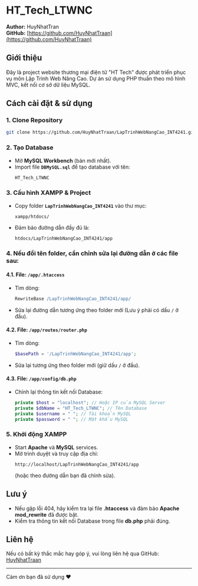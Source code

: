 
# HT_Tech_LTWNC

**Author:** HuyNhatTran  
**GitHub:** [https://github.com/HuyNhatTraan](https://github.com/HuyNhatTraan)

## Giới thiệu
Đây là project website thương mại điện tử "HT Tech" được phát triển phục vụ môn Lập Trình Web Nâng Cao. Dự án sử dụng PHP thuần theo mô hình MVC, kết nối cơ sở dữ liệu MySQL.

## Cách cài đặt & sử dụng

### 1. Clone Repository
```bash
git clone https://github.com/HuyNhatTraan/LapTrinhWebNangCao_INT4241.git
```

### 2. Tạo Database
- Mở **MySQL Workbench** (bản mới nhất).
- Import file **`DBMySQL.sql`** để tạo database với tên:
  ```sql
  HT_Tech_LTWNC
  ```

### 3. Cấu hình XAMPP & Project
- Copy folder **`LapTrinhWebNangCao_INT4241`** vào thư mục:
  ```
  xampp/htdocs/
  ```
- Đảm bảo đường dẫn đầy đủ là:
  ```
  htdocs/LapTrinhWebNangCao_INT4241/app
  ```

### 4. Nếu đổi tên folder, cần chỉnh sửa lại đường dẫn ở các file sau:

#### 4.1. File: `/app/.htaccess`
- Tìm dòng:
  ```apache
  RewriteBase /LapTrinhWebNangCao_INT4241/app/
  ```
- Sửa lại đường dẫn tương ứng theo folder mới (Lưu ý phải có dấu `/` ở đầu).

#### 4.2. File: `/app/routes/router.php`
- Tìm dòng:
  ```php
  $basePath = '/LapTrinhWebNangCao_INT4241/app';
  ```
- Sửa lại tương ứng theo folder mới (giữ dấu `/` ở đầu).

#### 4.3. File: `/app/config/db.php`
- Chỉnh lại thông tin kết nối Database:
  ```php
  private $host = "localhost"; // Hoặc IP của MySQL Server
  private $dbName = "HT_Tech_LTWNC"; // Tên Database
  private $username = " "; // Tài khoản MySQL
  private $password = " "; // Mật khẩu MySQL
  ```

### 5. Khởi động XAMPP
- Start **Apache** và **MySQL** services.
- Mở trình duyệt và truy cập địa chỉ:
  ```
  http://localhost/LapTrinhWebNangCao_INT4241/app
  ```
  (hoặc theo đường dẫn bạn đã chỉnh sửa).

## Lưu ý
- Nếu gặp lỗi 404, hãy kiểm tra lại file **.htaccess** và đảm bảo **Apache mod_rewrite** đã được bật.
- Kiểm tra thông tin kết nối Database trong file **db.php** phải đúng.

## Liên hệ
Nếu có bất kỳ thắc mắc hay góp ý, vui lòng liên hệ qua GitHub: [HuyNhatTraan](https://github.com/HuyNhatTraan)

---

Cảm ơn bạn đã sử dụng ❤️
